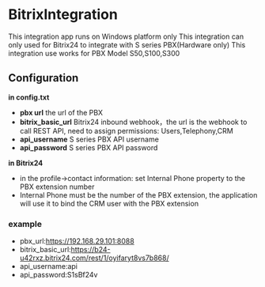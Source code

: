 # BitrixIntegration

This integration app runs on Windows platform only
This integration can only used for Bitrix24 to integrate with S series PBX(Hardware only)
This integration use works for PBX Model S50,S100,S300

## Configuration
**in config.txt**
- **pbx url** the url of the PBX
- **bitrix_basic_url** Bitrix24 inbound webhook，the url is the webhook to call REST API, need to assign permissions: Users,Telephony,CRM
- **api_username** S series PBX API username
- **api_password** S series PBX API password

**in Bitrix24**
- in the profile->contact information: set Internal Phone property to the PBX extension number
- Internal Phone must be the number of the PBX extension, the application will use it to bind the CRM user with the PBX extension

### example
- pbx_url:https://192.168.29.101:8088
- bitrix_basic_url:https://b24-u42rxz.bitrix24.com/rest/1/oyifaryt8vs7b868/
- api_username:api
- api_password:S1sBf24v

